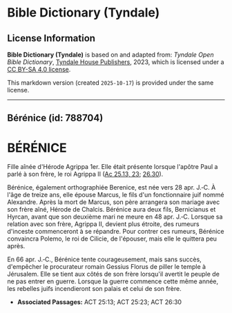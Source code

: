 # Bible Dictionary (Tyndale)

## License Information

**Bible Dictionary (Tyndale)** is based on and adapted from: _Tyndale Open Bible Dictionary_, [Tyndale House Publishers](https://tyndaleopenresources.com/), 2023, which is licensed under a [CC BY-SA 4.0 license](https://creativecommons.org/licenses/by-sa/4.0/legalcode.en).

This markdown version (created `2025-10-17`) is provided under the same license.



--------------------------------

## Bérénice (id: 788704)

BÉRÉNICE
========

Fille aînée d'Hérode Agrippa 1er. Elle était présente lorsque l'apôtre Paul a parlé à son frère, le roi Agrippa II ([Ac 25\.13, 23](https://ref.ly/Acts25:13); [26\.30](https://ref.ly/Acts26:30)).

Bérénice, également orthographiée Berenice, est née vers 28 apr. J.‑C. À l'âge de treize ans, elle épouse Marcus, le fils d'un fonctionnaire juif nommé Alexandre. Après la mort de Marcus, son père arrangera son mariage avec son frère aîné, Hérode de Chalcis. Bérénice aura deux fils, Bernicianus et Hyrcan, avant que son deuxième mari ne meure en 48 apr. J.‑C. Lorsque sa relation avec son frère, Agrippa II, devient plus étroite, des rumeurs d'inceste commenceront à se répandre. Pour contrer ces rumeurs, Bérénice convaincra Polemo, le roi de Cilicie, de l'épouser, mais elle le quittera peu après.

En 66 apr. J.‑C., Bérénice tente courageusement, mais sans succès, d'empêcher le procurateur romain Gessius Florus de piller le temple à Jérusalem. Elle se tient aux côtés de son frère lorsqu'il avertit le peuple de ne pas entrer en guerre. Lorsque la guerre commence cette même année, les rebelles juifs incendieront son palais et celui de son frère.

* **Associated Passages:** ACT 25:13; ACT 25:23; ACT 26:30

